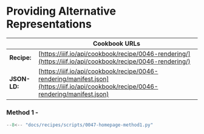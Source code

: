 # Providing Alternative Representations
|              | **Cookbook URLs** |
|--------------|-------------------|
| **Recipe:**  | [https://iiif.io/api/cookbook/recipe/0046-rendering/](https://iiif.io/api/cookbook/recipe/0046-rendering/) |
| **JSON-LD:** | [https://iiif.io/api/cookbook/recipe/0046-rendering/manifest.json](https://iiif.io/api/cookbook/recipe/0046-rendering/manifest.json) |

### Method 1 - 
```python
--8<-- "docs/recipes/scripts/0047-homepage-method1.py"
```